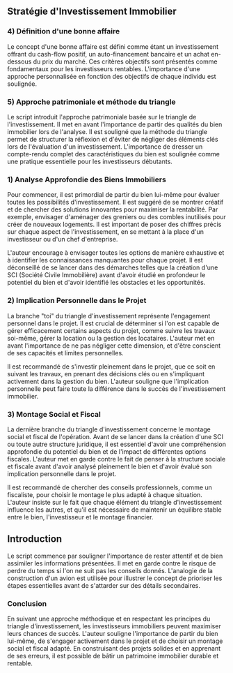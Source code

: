 ## Stratégie d'Investissement Immobilier

### 4) Définition d'une bonne affaire

Le concept d'une bonne affaire est défini comme étant un investissement offrant du cash-flow positif, un auto-financement bancaire et un achat en-dessous du prix du marché. Ces critères objectifs sont présentés comme fondamentaux pour les investisseurs rentables. L'importance d'une approche personnalisée en fonction des objectifs de chaque individu est soulignée.

### 5) Approche patrimoniale et méthode du triangle

Le script introduit l'approche patrimoniale basée sur le triangle de l'investissement. Il met en avant l'importance de partir des qualités du bien immobilier lors de l'analyse. Il est souligné que la méthode du triangle permet de structurer la réflexion et d'éviter de négliger des éléments clés lors de l'évaluation d'un investissement. L'importance de dresser un compte-rendu complet des caractéristiques du bien est soulignée comme une pratique essentielle pour les investisseurs débutants.

### 1) Analyse Approfondie des Biens Immobiliers

Pour commencer, il est primordial de partir du bien lui-même pour évaluer toutes les possibilités d'investissement. Il est suggéré de se montrer créatif et de chercher des solutions innovantes pour maximiser la rentabilité. Par exemple, envisager d'aménager des greniers ou des combles inutilisés pour créer de nouveaux logements. Il est important de poser des chiffres précis sur chaque aspect de l'investissement, en se mettant à la place d'un investisseur ou d'un chef d'entreprise.

L'auteur encourage à envisager toutes les options de manière exhaustive et à identifier les connaissances manquantes pour chaque projet. Il est déconseillé de se lancer dans des démarches telles que la création d'une SCI (Société Civile Immobilière) avant d'avoir étudié en profondeur le potentiel du bien et d'avoir identifié les obstacles et les opportunités.

### 2) Implication Personnelle dans le Projet

La branche "toi" du triangle d'investissement représente l'engagement personnel dans le projet. Il est crucial de déterminer si l'on est capable de gérer efficacement certains aspects du projet, comme suivre les travaux soi-même, gérer la location ou la gestion des locataires. L'auteur met en avant l'importance de ne pas négliger cette dimension, et d'être conscient de ses capacités et limites personnelles.

Il est recommandé de s'investir pleinement dans le projet, que ce soit en suivant les travaux, en prenant des décisions clés ou en s'impliquant activement dans la gestion du bien. L'auteur souligne que l'implication personnelle peut faire toute la différence dans le succès de l'investissement immobilier.

### 3) Montage Social et Fiscal

La dernière branche du triangle d'investissement concerne le montage social et fiscal de l'opération. Avant de se lancer dans la création d'une SCI ou toute autre structure juridique, il est essentiel d'avoir une compréhension approfondie du potentiel du bien et de l'impact de différentes options fiscales. L'auteur met en garde contre le fait de penser à la structure sociale et fiscale avant d'avoir analysé pleinement le bien et d'avoir évalué son implication personnelle dans le projet.

Il est recommandé de chercher des conseils professionnels, comme un fiscaliste, pour choisir le montage le plus adapté à chaque situation. L'auteur insiste sur le fait que chaque élément du triangle d'investissement influence les autres, et qu'il est nécessaire de maintenir un équilibre stable entre le bien, l'investisseur et le montage financier.

## Introduction 

Le script commence par souligner l'importance de rester attentif et de bien assimiler les informations présentées. Il met en garde contre le risque de perdre du temps si l'on ne suit pas les conseils donnés. L'analogie de la construction d'un avion est utilisée pour illustrer le concept de prioriser les étapes essentielles avant de s'attarder sur des détails secondaires.

### Conclusion

En suivant une approche méthodique et en respectant les principes du triangle d'investissement, les investisseurs immobiliers peuvent maximiser leurs chances de succès. L'auteur souligne l'importance de partir du bien lui-même, de s'engager activement dans le projet et de choisir un montage social et fiscal adapté. En construisant des projets solides et en apprenant de ses erreurs, il est possible de bâtir un patrimoine immobilier durable et rentable.
